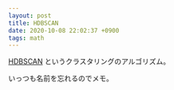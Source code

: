 ```yaml
---
layout: post
title: HDBSCAN
date: 2020-10-08 22:02:37 +0900
tags: math
---
```


[HDBSCAN](https://hdbscan.readthedocs.io/en/latest/soft_clustering_explanation.html#what-is-soft-clustering)
というクラスタリングのアルゴリズム。

いっつも名前を忘れるのでメモ。
